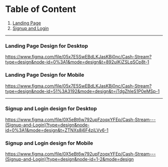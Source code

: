 # Table of Content
1. [Landing Page](#Landing-Page)
2. [Signup and Login](#Signup-and-Login)

<hr>

<a id="Landing-Page"></a>

### Landing Page Design for Desktop
https://www.figma.com/file/05x7E5SwEBdLKJasKBj0nc/Cash-Stream?type=design&node-id=0%3A1&mode=design&t=892uIKiZSLqSCp8t-1

### Landing Page Design for Mobile

https://www.figma.com/file/05x7E5SwEBdLKJasKBj0nc/Cash-Stream?type=design&node-id=51%3A3192&mode=design&t=jTdgZhleS1P0eMSp-1

<hr> 

<a id="Signup-and-Login"></a>

### Signup and Login design for Desktop

https://www.figma.com/file/0X5eBt6w792upFzoqxYFEp/Cash-Stream---(Signup-and-Login)?type=design&node-id=0%3A1&mode=design&t=ZTNXs8j6F4ziLVv6-1

### Signup and Login design for Mobile
https://www.figma.com/file/0X5eBt6w792upFzoqxYFEp/Cash-Stream---(Signup-and-Login)?type=design&node-id=1-2&mode=design

